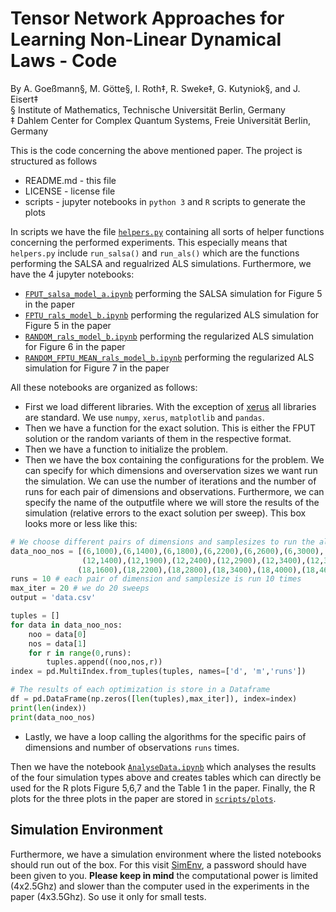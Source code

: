 # Tensor Network Approaches for Learning Non-Linear Dynamical Laws - Code

By A. Goeßmann§, M. Götte§, I. Roth‡, R. Sweke‡, G. Kutyniok§, and J. Eisert‡  
§ Institute of Mathematics, Technische Universität Berlin, Germany  
‡ Dahlem Center for Complex Quantum Systems, Freie Universität Berlin, Germany

This is the code concerning the above mentioned paper.
The project is structured as follows
- README.md - this file
- LICENSE   - license file
- scripts   - jupyter notebooks in ```python 3``` and ```R``` scripts to generate the plots

In scripts we have the file [```helpers.py```](https://github.com/anonymous-paper-2020/systemrecovery/blob/master/scripts/helpers.py) containing all sorts of helper functions concerning the performed experiments. This especially means that ```helpers.py``` include ```run_salsa()``` and ```run_als()``` which are the functions performing the SALSA and regualrized ALS simulations. Furthermore, we have the 4 jupyter notebooks:
- [```FPUT_salsa_model_a.ipynb```](https://github.com/anonymous-paper-2020/systemrecovery/blob/master/scripts/FPUT_salsa_model_a.ipynb) performing the SALSA simulation for Figure 5 in the paper
- [```FPTU_rals_model_b.ipynb```](https://github.com/anonymous-paper-2020/systemrecovery/blob/master/scripts/FPTU_rals_model_b.ipynb) performing the regularized ALS simulation for Figure 5 in the paper
- [```RANDOM_rals_model_b.ipynb```](https://github.com/anonymous-paper-2020/systemrecovery/blob/master/scripts/RANDOM_rals_model_b.ipynb) performing the regularized ALS simulation for Figure 6 in the paper
- [```RANDOM_FPTU_MEAN_rals_model_b.ipynb```](https://github.com/anonymous-paper-2020/systemrecovery/blob/master/scripts/RANDOM_FPTU_MEAN_rals_model_b.ipynb) performing the regularized ALS simulation for Figure 7 in the paper

All these notebooks are organized as follows:
- First we load different libraries.  With the exception of [xerus](https://libxerus.org) all libraries are standard. We use ```numpy```, ```xerus```, ```matplotlib``` and ```pandas```.
- Then we have a function for the exact solution. This is either the FPUT solution or the random variants of them in the respective format.
- Then we have a function to initialize the problem.
- Then we have the box containing  the configurations for the problem. We can specify for which dimensions and overservation sizes we want run the simulation. We can use the number of iterations and the number of runs for each pair of dimensions and observations. Furthermore, we can specify the name of the outputfile where we will store the results of the simulation (relative errors to the exact solution per sweep). This box looks more or less like this:
```python
# We choose different pairs of dimensions and samplesizes to run the algoirthm for.
data_noo_nos = [(6,1000),(6,1400),(6,1800),(6,2200),(6,2600),(6,3000),(6,3400),(6,3800),\
                (12,1400),(12,1900),(12,2400),(12,2900),(12,3400),(12,3900),(12,4400),(12,4900),\
               (18,1600),(18,2200),(18,2800),(18,3400),(18,4000),(18,4600),(18,5200),(18,5800)]
runs = 10 # each pair of dimension and samplesize is run 10 times
max_iter = 20 # we do 20 sweeps
output = 'data.csv'

tuples = []
for data in data_noo_nos:
    noo = data[0]
    nos = data[1] 
    for r in range(0,runs):
        tuples.append((noo,nos,r))
index = pd.MultiIndex.from_tuples(tuples, names=['d', 'm','runs'])           

# The results of each optimization is store in a Dataframe
df = pd.DataFrame(np.zeros([len(tuples),max_iter]), index=index) 
print(len(index))
print(data_noo_nos)
```
- Lastly, we have a loop calling the algorithms for the specific pairs of dimensions and number of observations ```runs``` times.

Then we have the notebook [```AnalyseData.ipynb```](https://github.com/anonymous-paper-2020/systemrecovery/blob/master/scripts/AnalyseData.ipynb) which analyses the results of the four simulation types above and creates tables which can directly be used for the R plots Figure 5,6,7 and the Table 1 in the paper. Finally, the R plots for the three plots in the paper are stored in [```scripts/plots```](https://github.com/anonymous-paper-2020/systemrecovery/tree/master/scripts/plots).


## Simulation Environment
Furthermore, we have a simulation environment where the listed notebooks should run out of the box. For this visit [SimEnv](https://anonymous.rotekekse.de), a password should have been given to you. **Please keep in mind** the computational power is limited (4x2.5Ghz) and slower than the computer used in the experiments in the paper (4x3.5Ghz). So use it only for small tests.
